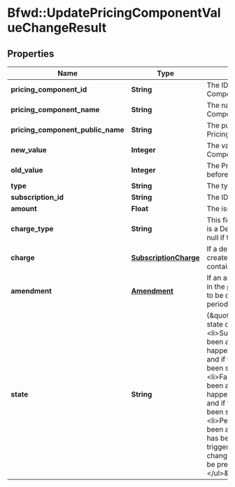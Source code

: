 # Bfwd::UpdatePricingComponentValueChangeResult

## Properties
Name | Type | Description | Notes
------------ | ------------- | ------------- | -------------
**pricing_component_id** | **String** | The ID of the updated Pricing Component. | [optional] 
**pricing_component_name** | **String** | The name of the updated Pricing Component. | [optional] 
**pricing_component_public_name** | **String** | The public name of the updated Pricing Component. | [optional] 
**new_value** | **Integer** | The value of the Pricing Component after the update. | [optional] 
**old_value** | **Integer** | The Pricing Component Value before the update. | [optional] 
**type** | **String** | The type of the result. | [optional] 
**subscription_id** | **String** | The ID of the updated Subscription. | [optional] 
**amount** | **Float** | The issued amount. | [optional] 
**charge_type** | **String** | This field state if the issued amount is a Debit or Credit. This field will be null if the amount is 0 (zero) | [optional] 
**charge** | [**SubscriptionCharge**](SubscriptionCharge.md) | If a debit or credit charge has been created in the process, this field will contain it. | [optional] 
**amendment** | [**Amendment**](Amendment.md) | If an amendment has been created in the prcess (ie. if the update has to be delayed to the ending billing period), this field will contain it. | [optional] 
**state** | **String** | {\&quot;description\&quot;:\&quot;The state of the update. &lt;ul&gt;&lt;li&gt;Succeeded: The change has been applied. This state only happens for immediate changes and if the generated invoice has been successfully paid.&lt;/li&gt;&lt;li&gt;Failed: The change has not been applied. This state only happens for immediate changes and if the generated invoice has not been successfully paid.&lt;/li&gt;&lt;li&gt;Pending: The changes has not been applied yet. An amendment has been created that will be triggered in the future applying the change. The resulting state can&#39;t be predicted at this time.&lt;/li&gt;&lt;/ul&gt;\&quot;} | [optional] 


